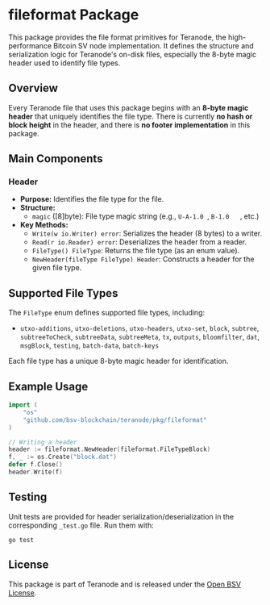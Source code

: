 # fileformat Package

This package provides the file format primitives for Teranode, the high-performance Bitcoin SV node implementation. It defines the structure and serialization logic for Teranode's on-disk files, especially the 8-byte magic header used to identify file types.

## Overview
Every Teranode file that uses this package begins with an **8-byte magic header** that uniquely identifies the file type. There is currently **no hash or block height** in the header, and there is **no footer implementation** in this package.

## Main Components

### Header
- **Purpose:** Identifies the file type for the file.
- **Structure:**
  - `magic` ([8]byte): File type magic string (e.g., `U-A-1.0 `, `B-1.0   `, etc.)
- **Key Methods:**
  - `Write(w io.Writer) error`: Serializes the header (8 bytes) to a writer.
  - `Read(r io.Reader) error`: Deserializes the header from a reader.
  - `FileType() FileType`: Returns the file type (as an enum value).
  - `NewHeader(fileType FileType) Header`: Constructs a header for the given file type.

## Supported File Types
The `FileType` enum defines supported file types, including:
- `utxo-additions`, `utxo-deletions`, `utxo-headers`, `utxo-set`, `block`, `subtree`, `subtreeToCheck`, `subtreeData`, `subtreeMeta`, `tx`, `outputs`, `bloomfilter`, `dat`, `msgBlock`, `testing`, `batch-data`, `batch-keys`

Each file type has a unique 8-byte magic header for identification.

## Example Usage
```go
import (
    "os"
    "github.com/bsv-blockchain/teranode/pkg/fileformat"
)

// Writing a header
header := fileformat.NewHeader(fileformat.FileTypeBlock)
f, _ := os.Create("block.dat")
defer f.Close()
header.Write(f)
```

## Testing
Unit tests are provided for header serialization/deserialization in the corresponding `_test.go` file. Run them with:

```
go test
```

## License
This package is part of Teranode and is released under the [Open BSV License](../../LICENSE).
